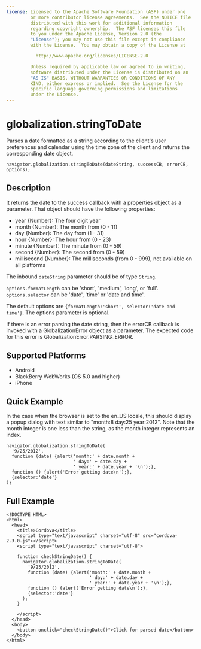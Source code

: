 ```yaml
---
license: Licensed to the Apache Software Foundation (ASF) under one
         or more contributor license agreements.  See the NOTICE file
         distributed with this work for additional information
         regarding copyright ownership.  The ASF licenses this file
         to you under the Apache License, Version 2.0 (the
         "License"); you may not use this file except in compliance
         with the License.  You may obtain a copy of the License at

           http://www.apache.org/licenses/LICENSE-2.0

         Unless required by applicable law or agreed to in writing,
         software distributed under the License is distributed on an
         "AS IS" BASIS, WITHOUT WARRANTIES OR CONDITIONS OF ANY
         KIND, either express or implied.  See the License for the
         specific language governing permissions and limitations
         under the License.
---
```


globalization.stringToDate
===========

Parses a date formatted as a string according to the client's user
preferences and calendar using the time zone of the client and returns
the corresponding date object.

    navigator.globalization.stringToDate(dateString, successCB, errorCB, options);
    
Description
-----------

It returns the date to the success callback with a properties object as a parameter. That object should have the following properties:

- year {Number}: The four digit year
- month {Number}: The month from (0 - 11)
- day {Number}: The day from (1 - 31)
- hour {Number}: The hour from (0 - 23)
- minute {Number}: The minute from (0 - 59)
- second {Number}: The second from (0 - 59)
- millisecond {Number}: The milliseconds (from 0 - 999), not available on all platforms

The inbound `dateString` parameter should be of type `String`.

`options.formatLength` can be 'short', 'medium', 'long', or 'full'.
`options.selector` can be 'date', 'time' or 'date and time'.

The default options are `{formatLength:'short', selector:'date and time'}`.
The options parameter is optional.

If there is an error parsing the date string, then the errorCB callback is invoked with a GlobalizationError object as a parameter. The expected code for this error is GlobalizationError.PARSING\_ERROR.


Supported Platforms
-------------------

- Android
- BlackBerry WebWorks (OS 5.0 and higher)
- iPhone

Quick Example
-------------

In the case when the browser is set to the en\_US locale, this should display a popup dialog with text similar to "month:8 day:25 year:2012". Note that the month integer is one less than the string, as the month integer represents an index.

    navigator.globalization.stringToDate(
      '9/25/2012',
      function (date) {alert('month:' + date.month +
                             ' day:' + date.day + 
                             ' year:' + date.year + '\n');},
      function () {alert('Error getting date\n');},
      {selector:'date'}
    );


Full Example
------------

    <!DOCTYPE HTML>
    <html>
      <head>
        <title>Cordova</title>
        <script type="text/javascript" charset="utf-8" src="cordova-2.3.0.js"></script>
        <script type="text/javascript" charset="utf-8">
                  
        function checkStringDate() {
          navigator.globalization.stringToDate(
            '9/25/2012',
            function (date) {alert('month:' + date.month +
                                   ' day:' + date.day + 
                                   ' year:' + date.year + '\n');},
            function () {alert('Error getting date\n');},
            {selector:'date'}
          );
        }

        </script>
      </head>
      <body>
        <button onclick="checkStringDate()">Click for parsed date</button>
      </body>
    </html>

